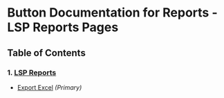 # Button Documentation for Reports - LSP Reports Pages

## Table of Contents

### 1. [LSP Reports](#reports-lsp-reports)

- [Export Excel](#reports-lsp-reports-export-excel-button) *(Primary)*
